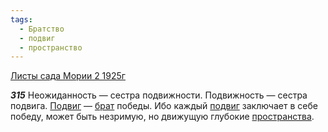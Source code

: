 ```yaml
---
tags:
  - Братство
  - подвиг
  - пространство
---
```


[Листы сада Мории 2 1925г](/agni/1925)

___315___
Неожиданность — сестра подвижности. Подвижность — сестра подвига. [Подвиг](/tag/#подвиг) — [брат](/tag/#Братство) победы. Ибо каждый [подвиг](/tag/#подвиг) заключает в себе победу, может быть незримую, но движущую глубокие [пространства](/tag/#пространство).   

